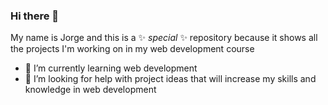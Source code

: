 ### Hi there 👋

My name is Jorge and this is a ✨ _special_ ✨ repository because it shows all the projects I'm working on in my web development course

- 🌱 I’m currently learning web development
- 🤔 I’m looking for help with project ideas that will increase my skills and knowledge in web development


<!--
**jlmoncay/jlmoncay** is a ✨ _special_ ✨ repository because its `README.md` (this file) appears on your GitHub profile.

Here are some ideas to get you started:

- 🔭 I’m currently working on ...
- 🌱 I’m currently learning ...
- 👯 I’m looking to collaborate on ...
- 🤔 I’m looking for help with ...
- 💬 Ask me about ...
- 📫 How to reach me: ...
- 😄 Pronouns: ...
- ⚡ Fun fact: ...
-->
